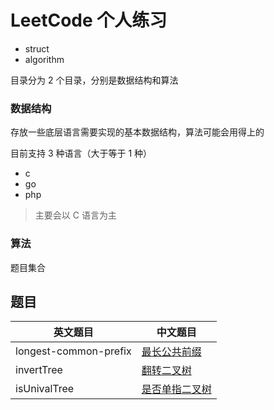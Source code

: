 # LeetCode 个人练习

- struct
- algorithm

目录分为 2 个目录，分别是数据结构和算法

### 数据结构

存放一些底层语言需要实现的基本数据结构，算法可能会用得上的

目前支持 3 种语言（大于等于 1 种）

- c
- go
- php

> 主要会以 C 语言为主

### 算法

题目集合

## 题目

| 英文题目              | 中文题目                                                                                                |
| --------------------- | ------------------------------------------------------------------------------------------------------- |
| longest-common-prefix | [最长公共前缀](https://github.com/whiteCcinn/leetcode-practice/blob/master/subject/最长公共前缀.md)     |
| invertTree            | [翻转二叉树](https://github.com/whiteCcinn/leetcode-practice/blob/master/subject/翻转二叉树.md)         |
| isUnivalTree          | [是否单指二叉树](https://github.com/whiteCcinn/leetcode-practice/blob/master/subject/是否单指二叉树.md) |